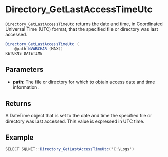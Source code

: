 # Directory_GetLastAccessTimeUtc

`Directory_GetLastAccessTimeUtc` returns the date and time, in Coordinated Universal Time (UTC) format, that the specified file or directory was last accessed.

```csharp
Directory_GetLastAccessTimeUtc (
	@path NVARCHAR (MAX))
RETURNS DATETIME
```

## Parameters

 - **path**: The file or directory for which to obtain access date and time information.

## Returns

A DateTime object that is set to the date and time the specified file or directory was last accessed. This value is expressed in UTC time.

## Example

```csharp
SELECT SQLNET::Directory_GetLastAccessTimeUtc('C:\Logs')
```

